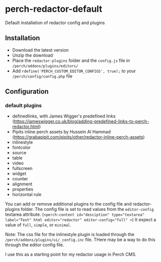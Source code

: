 # perch-redactor-default
Default installation of redactor config and plugins

## Installation

- Download the latest version
- Unzip the download
- Place the `redactor-plugins` folder and the `config.js` file in `/perch/addons/plugins/editors/`
- Add `rdefine('PERCH_CUSTOM_EDITOR_CONFIGS', true);` to your `/perch/config/config.php` file



## Configuration

### default plugins

- definedlinks, with James Wigger's predefined links (https://jameswigger.co.uk/blog/adding-predefined-links-to-perch-redactor.html)
- Pipits inline perch assets by Hussein Al Hammad (https://grabapipit.com/pipits/other/redactor-inline-perch-assets)
- inlinestyle
- fontcolor
- source
- table
- video
- fullscreen
- widget
- counter
- alignment
- properties
- horizontal rule



You can add or remove additional plugins to the config file and redactor-plugins folder. The config file is set to read values from the `editor-config` textarea attribute. (`<perch:content id="desciption" type="textarea" label="Text" html editor="redactor" editor-config="full" >`) It expect a value of `full`, `simple`, or `minimal`.

Note: The css file for the inlinestyle plugin is loaded through the `/perch/addons/plugins/ui/_config.inc` file. THere may be a way to do this through the editor config file.

I use this as a starting point for my redactor usage in Perch CMS.

